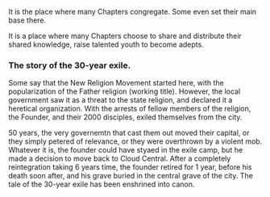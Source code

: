 It is the place where many Chapters congregate. Some even set their main base there.

It is a place where many Chapters choose to share and distribute their shared knowledge, raise talented youth to become adepts.

### The story of the 30-year exile.
Some say that the New Religion Movement started here, with the popularization of the Father religion (working title). However, the local government saw it as a threat to the state religion, and declared it a heretical organization. With the arrests of fellow members of the religion, the Founder, and their 2000 disciples, exiled themselves from the city. 

50 years, the very governemtn that cast them out moved their capital, or they simply petered of relevance, or they were overthrown by a violent mob. Whatever it is, the founder could have styaed in the exile camp, but he made a decision to move back to Cloud Central. After a completely reintegration taking 6 years time, the founder retired for 1 year, before his death soon after, and his grave buried in the central grave of the city. The tale of the 30-year exile has been enshrined into canon. 